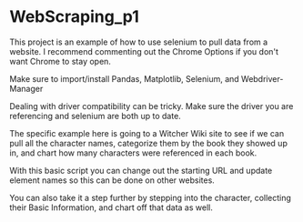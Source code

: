 # WebScraping_p1

This project is an example of how to use selenium to pull data from a website. I recommend commenting out the Chrome Options if you don't want Chrome to stay open.

Make sure to import/install Pandas, Matplotlib, Selenium, and Webdriver-Manager

Dealing with driver compatibility can be tricky. Make sure the driver you are referencing and selenium are both up to date.

The specific example here is going to a Witcher Wiki site to see if we can pull all the character names, categorize them by the book they showed up in,
and chart how many characters were referenced in each book.

With this basic script you can change out the starting URL and update element names so this can be done on other websites.

You can also take it a step further by stepping into the character, collecting their Basic Information, and chart off that data as well.
